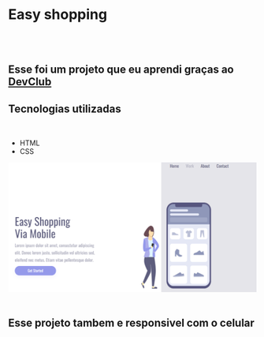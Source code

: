 <h1>Easy shopping</h1>
<br>
<br>
<h2>Esse foi um projeto que eu aprendi graças ao <a href="https://rodolfomori.com.br/devclub">DevClub</a></h2>

<h2>Tecnologias utilizadas</h2>
<br>
  <ul>
    <li>HTML</li>
    <li>CSS</li>
  </ul>
  
<img src="https://github.com/carvalhojoaov/easy-shopping/blob/master/assets/Print%20Para%20Combutador.PNG?raw=true" />
<br>
<br>
<h2>Esse projeto tambem e responsivel com o celular</h2>


